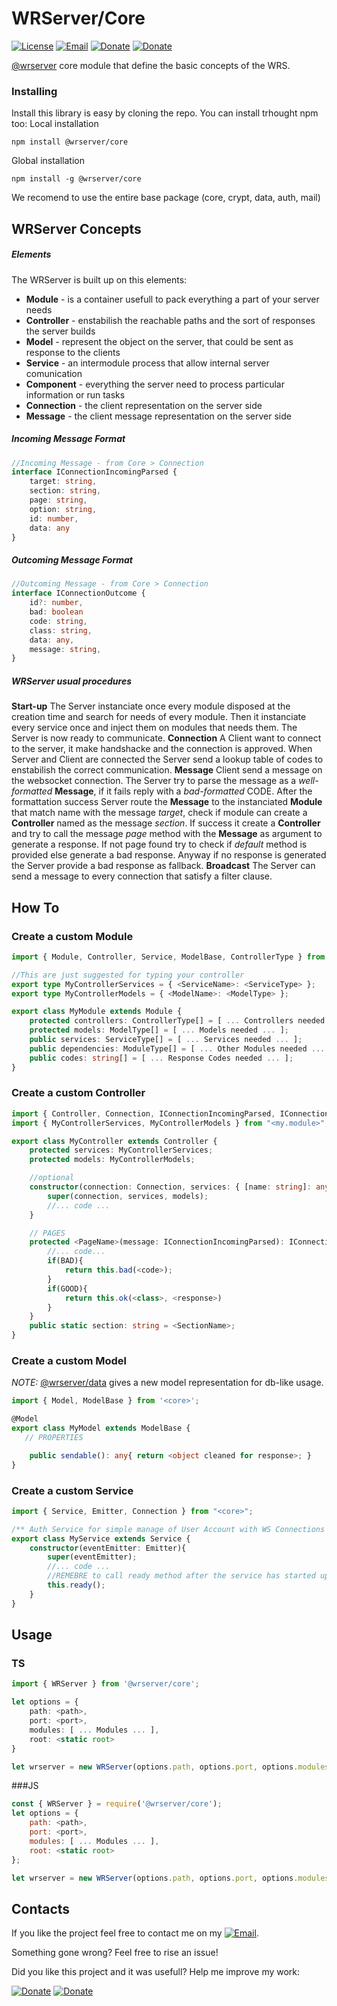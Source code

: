 # WRServer/Core
[![License](https://img.shields.io/badge/License-MIT-1a237e.svg)](./LICENSE)
[![Email](https://img.shields.io/badge/Contact-email-00897b.svg)](mailto:daniele.domenichelli.5+ddomen@gmail.com)
[![Donate](https://img.shields.io/badge/Donate-PayPal-4caf50.svg)](https://www.paypal.com/cgi-bin/webscr?cmd=_donations&business=6QCNG6UMSRCPC&lc=GB&item_name=ddomen&item_number=aoop&no_note=0&cn=Add%20a%20message%3a&no_shipping=2&currency_code=EUR&bn=PP%2dDonationsBF%3abtn_donate_SM%2egif%3aNonHosted)
[![Donate](https://img.shields.io/badge/Donate-bitcoin-4caf50.svg)](https://blockchain.info/payment_request?address=1FTkcYbdwsHEbJBS3c1xD62KKCKskT14AE&amount_local=5&currency=EUR&nosavecurrency=true&message=ddomen%20software)

[@wrserver](https://github.com/ddomen/wrserver) core module that define the basic concepts of the WRS.

### Installing
Install this library is easy by cloning the repo.
You can install trhought npm too:
Local installation
```
npm install @wrserver/core
```
Global installation
```
npm install -g @wrserver/core
```
We recomend to use the entire base package (core, crypt, data, auth, mail)

## WRServer Concepts
##### Elements
The WRServer is built up on this elements:
* **Module** - is a container usefull to pack everything a part of your server needs
* **Controller** - enstabilish the reachable paths and the sort of responses the server builds
* **Model** - represent the object on the server, that could be sent as response to the clients
* **Service** - an intermodule process that allow internal server comunication
* **Component** - everything the server need to process particular information or run tasks
* **Connection** - the client representation on the server side
* **Message** - the client message representation on the server side

##### Incoming Message Format
```ts
//Incoming Message - from Core > Connection
interface IConnectionIncomingParsed {
    target: string,
    section: string,
    page: string,
    option: string,
    id: number,
    data: any
}
```

##### Outcoming Message Format
```ts
//Outcoming Message - from Core > Connection
interface IConnectionOutcome {
    id?: number,
    bad: boolean
    code: string,
    class: string,
    data: any,
    message: string,
}
```

##### WRServer usual procedures
**Start-up**
The Server instanciate once every module disposed at the creation time and search for needs of every module. Then it instanciate every service once and inject them on modules that needs them. The Server is now ready to communicate.
**Connection**
A Client want to connect to the server, it make handshacke and the connection is approved. When Server and Client are connected the Server send a lookup table of codes to enstabilish the correct communication.
**Message**
Client send a message on the websocket connection. The Server try to parse the message as a *well-formatted* **Message**, if it fails reply with a *bad-formatted* CODE. After the formattation success Server route the **Message** to the instanciated **Module** that match name with the message *target*, check if module can create a **Controller** named as the message *section*. If success it create a **Controller** and try to call the message *page* method with the **Message** as argument to generate a response. If not page found try to check if *default* method is provided else generate a bad response. Anyway if no response is generated the Server provide a bad response as fallback.
**Broadcast**
The Server can send a message to every connection that satisfy a filter clause.

## How To
### Create a custom Module
```ts
import { Module, Controller, Service, ModelBase, ControllerType } from "<core>";

//This are just suggested for typing your controller
export type MyControllerServices = { <ServiceName>: <ServiceType> };
export type MyControllerModels = { <ModelName>: <ModelType> };

export class MyModule extends Module {
    protected controllers: ControllerType[] = [ ... Controllers needed ... ];
    protected models: ModelType[] = [ ... Models needed ... ];
    public services: ServiceType[] = [ ... Services needed ... ];
    public dependencies: ModuleType[] = [ ... Other Modules needed ... ];
    public codes: string[] = [ ... Response Codes needed ... ];
}
```

### Create a custom Controller
```ts
import { Controller, Connection, IConnectionIncomingParsed, IConnectionOutcome } from "<core>";
import { MyControllerServices, MyControllerModels } from "<my.module>";

export class MyController extends Controller {
    protected services: MyControllerServices;
    protected models: MyControllerModels;

    //optional
    constructor(connection: Connection, services: { [name: string]: any }, models: { [name: string]: any }){
        super(connection, services, models);
        //... code ...
    }

    // PAGES
    protected <PageName>(message: IConnectionIncomingParsed): IConnectionOutcome {
        //... code...
        if(BAD){
            return this.bad(<code>);
        }
        if(GOOD){
            return this.ok(<class>, <response>)
        }
    }
    public static section: string = <SectionName>;
}
```

### Create a custom Model
*NOTE:* [@wrserver/data](https://github.com/ddomen/wrserver/tree/master/data) gives a new model representation for db-like usage.
```ts
import { Model, ModelBase } from '<core>';

@Model
export class MyModel extends ModelBase {
   // PROPERTIES

    public sendable(): any{ return <object cleaned for response>; }
}
```

### Create a custom Service
```ts
import { Service, Emitter, Connection } from "<core>";

/** Auth Service for simple manage of User Account with WS Connections */
export class MyService extends Service {
    constructor(eventEmitter: Emitter){
        super(eventEmitter);
        //... code ...
        //REMEBRE to call ready method after the service has started up
        this.ready();
    }
}
```

## Usage
### TS
```ts
import { WRServer } from '@wrserver/core';

let options = {
    path: <path>,
    port: <port>,
    modules: [ ... Modules ... ],
    root: <static root>
}

let wrserver = new WRServer(options.path, options.port, options.modules).withRoot(options.root);
```

###JS
```js
const { WRServer } = require('@wrserver/core');
let options = {
    path: <path>,
    port: <port>,
    modules: [ ... Modules ... ],
    root: <static root>
};

let wrserver = new WRServer(options.path, options.port, options.modules).withRoot(options.root);
```

## Contacts
If you like the project feel free to contact me on my [![Email](https://img.shields.io/badge/Contact-email-00897b.svg)](mailto:daniele.domenichelli.5+ddomen@gmail.com).

Something gone wrong? Feel free to rise an issue!

Did you like this project and it was usefull? Help me improve my work:

[![Donate](https://img.shields.io/badge/Donate-PayPal-4caf50.svg)](https://www.paypal.com/cgi-bin/webscr?cmd=_donations&business=6QCNG6UMSRCPC&lc=GB&item_name=ddomen&item_number=aoop&no_note=0&cn=Add%20a%20message%3a&no_shipping=2&currency_code=EUR&bn=PP%2dDonationsBF%3abtn_donate_SM%2egif%3aNonHosted)
[![Donate](https://img.shields.io/badge/Donate-bitcoin-4caf50.svg)](https://blockchain.info/payment_request?address=1FTkcYbdwsHEbJBS3c1xD62KKCKskT14AE&amount_local=5&currency=EUR&nosavecurrency=true&message=ddomen%20software)